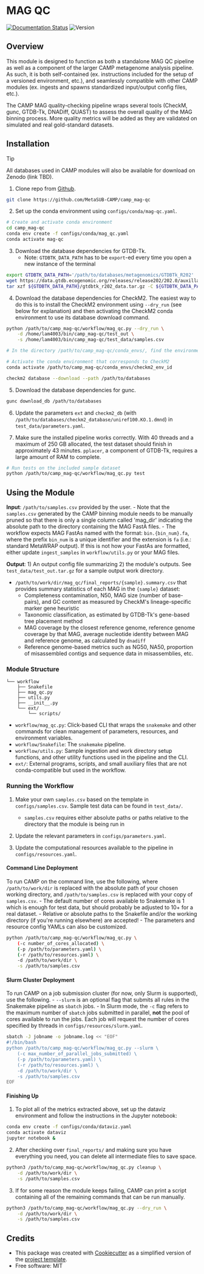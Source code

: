 # MAG QC

[![Documentation Status](https://img.shields.io/badge/docs-passing-brightgreen.svg)](https://camp-documentation.readthedocs.io/en/latest/magqc.html) ![Version](https://img.shields.io/badge/version-0.12.2-brightgreen)

<!-- [![Documentation Status](https://img.shields.io/readthedocs/camp-mag_qc)](https://camp-documentation.readthedocs.io/en/latest/mag_qc.html) -->

## Overview

This module is designed to function as both a standalone MAG QC pipeline as well as a component of the larger CAMP metagenome analysis pipeline. As such, it is both self-contained (ex. instructions included for the setup of a versioned environment, etc.), and seamlessly compatible with other CAMP modules (ex. ingests and spawns standardized input/output config files, etc.). 

The CAMP MAG quality-checking pipeline wraps several tools (CheckM, gunc, GTDB-Tk, DNADiff, QUAST) to assess the overall quality of the MAG binning process. More quality metrics will be added as they are validated on simulated and real gold-standard datasets. 

## Installation

> [!TIP]
> All databases used in CAMP modules will also be available for download on Zenodo (link TBD).

1. Clone repo from [Github](<https://github.com/MetaSUB-CAMP/camp_mag-qc>).
```Bash
git clone https://github.com/MetaSUB-CAMP/camp_mag-qc
```

2. Set up the conda environment using `configs/conda/mag-qc.yaml`. 
```Bash
# Create and activate conda environment 
cd camp_mag-qc
conda env create -f configs/conda/mag_qc.yaml
conda activate mag-qc
```

3. Download the database dependencies for GTDB-Tk.
    - Note: `GTDBTK_DATA_PATH` has to be `export`-ed every time you open a new instance of the terminal 
```Bash
export GTDBTK_DATA_PATH='/path/to/databases/metagenomics/GTDBTk_R202'
wget https://data.gtdb.ecogenomic.org/releases/release202/202.0/auxillary_files/gtdbtk_r202_data.tar.gz -P ${GTDBTK_DATA_PATH}
tar xzf ${GTDBTK_DATA_PATH}/gtdbtk_r202_data.tar.gz -C ${GTDBTK_DATA_PATH} --strip 1
```

4. Download the database dependencies for CheckM2. The easiest way to do this is to install the CheckM2 environment using `--dry_run` (see below for explanation) and then activating the CheckM2 conda environment to use its database download command.
```Bash
python /path/to/camp_mag-qc/workflow/mag_qc.py --dry_run \
    -d /home/lam4003/bin/camp_mag-qc/test_out \
    -s /home/lam4003/bin/camp_mag-qc/test_data/samples.csv

# In the directory /path/to/camp_mag-qc/conda_envs/, find the environment ID that corresponds to CheckM2

# Activate the conda environment that corresponds to CheckM2
conda activate /path/to/camp_mag-qc/conda_envs/checkm2_env_id

checkm2 database --download --path /path/to/databases
```

5. Download the database dependencies for gunc. 
```Bash
gunc download_db /path/to/databases
```

6. Update the parameters `ext` and `checkm2_db` (with `/path/to/databases/checkm2_database/uniref100.KO.1.dmnd`) in `test_data/parameters.yaml`.

7. Make sure the installed pipeline works correctly. With 40 threads and a maximum of 250 GB allocated, the test dataset should finish in approximately 43 minutes. `pplacer`, a component of GTDB-Tk, requires a large amount of RAM to complete.
```Bash
# Run tests on the included sample dataset
python /path/to/camp_mag-qc/workflow/mag_qc.py test
```

## Using the Module

**Input**: `/path/to/samples.csv` provided by the user.
    - Note that the `samples.csv` generated by the CAMP binning module needs to be manually pruned so that there is only a single column called 'mag_dir' indicating the absolute path to the directory containing the MAG FastA files.
    - The workflow expects MAG FastAs named with the format: `bin.{bin_num}.fa`, where the prefix `bin_num` is a unique identifier and the extension is `fa` (i.e.: standard MetaWRAP output). If this is not how your FastAs are formatted, either update `ingest_samples` in `workflow/utils.py` or your MAG files.

**Output**: 1) An output config file summarizing 2) the module's outputs. See `test_data/test_out.tar.gz` for a sample output work directory.

- `/path/to/work/dir/mag_qc/final_reports/{sample}.summary.csv` that provides summary statistics of each MAG in the `{sample}` dataset:
    * Completeness contamination, N50, MAG size (number of base-pairs), and GC content as measured by CheckM's lineage-specific marker gene heuristic
    * Taxonomic classification, as estimated by GTDB-Tk's gene-based tree placement method
    * MAG coverage by the closest reference genome, reference genome coverage by that MAG, average nucleotide identity between MAG and reference genome, as calculated by `dnadiff`
    * Reference genome-based metrics such as NG50, NA50, proportion of misassembled contigs and sequence data in misassemblies, etc.

### Module Structure
```
└── workflow
    ├── Snakefile
    ├── mag_qc.py
    ├── utils.py
    ├── __init__.py
    └── ext/
        └── scripts/
```
- `workflow/mag_qc.py`: Click-based CLI that wraps the `snakemake` and other commands for clean management of parameters, resources, and environment variables.
- `workflow/Snakefile`: The `snakemake` pipeline. 
- `workflow/utils.py`: Sample ingestion and work directory setup functions, and other utility functions used in the pipeline and the CLI.
- `ext/`: External programs, scripts, and small auxiliary files that are not conda-compatible but used in the workflow.

### Running the Workflow

1. Make your own `samples.csv` based on the template in `configs/samples.csv`. Sample test data can be found in `test_data/`. 
    - `samples.csv` requires either absolute paths or paths relative to the directory that the module is being run in

2. Update the relevant parameters in `configs/parameters.yaml`.

3. Update the computational resources available to the pipeline in `configs/resources.yaml`. 

#### Command Line Deployment

To run CAMP on the command line, use the following, where `/path/to/work/dir` is replaced with the absolute path of your chosen working directory, and `/path/to/samples.csv` is replaced with your copy of `samples.csv`. 
    - The default number of cores available to Snakemake is 1 which is enough for test data, but should probably be adjusted to 10+ for a real dataset.
    - Relative or absolute paths to the Snakefile and/or the working directory (if you're running elsewhere) are accepted!
    - The parameters and resource config YAMLs can also be customized.
```Bash
python /path/to/camp_mag-qc/workflow/mag_qc.py \
    (-c number_of_cores_allocated) \
    (-p /path/to/parameters.yaml) \
    (-r /path/to/resources.yaml) \
    -d /path/to/work/dir \
    -s /path/to/samples.csv
```

#### Slurm Cluster Deployment

To run CAMP on a job submission cluster (for now, only Slurm is supported), use the following.
    - `--slurm` is an optional flag that submits all rules in the Snakemake pipeline as `sbatch` jobs. 
    - In Slurm mode, the `-c` flag refers to the maximum number of `sbatch` jobs submitted in parallel, **not** the pool of cores available to run the jobs. Each job will request the number of cores specified by threads in `configs/resources/slurm.yaml`.
```Bash
sbatch -J jobname -o jobname.log << "EOF"
#!/bin/bash
python /path/to/camp_mag-qc/workflow/mag_qc.py --slurm \
    (-c max_number_of_parallel_jobs_submitted) \
    (-p /path/to/parameters.yaml) \
    (-r /path/to/resources.yaml) \
    -d /path/to/work/dir \
    -s /path/to/samples.csv
EOF
```

#### Finishing Up

1. To plot all of the metrics extracted above, set up the dataviz environment and follow the instructions in the Jupyter notebook:
```Bash
conda env create -f configs/conda/dataviz.yaml
conda activate dataviz
jupyter notebook &
```

2. After checking over `final_reports/` and making sure you have everything you need, you can delete all intermediate files to save space. 
```Bash
python3 /path/to/camp_mag-qc/workflow/mag_qc.py cleanup \
    -d /path/to/work/dir \
    -s /path/to/samples.csv
```

3. If for some reason the module keeps failing, CAMP can print a script containing all of the remaining commands that can be run manually. 
```Bash
python3 /path/to/camp_mag-qc/workflow/mag_qc.py --dry_run \
    -d /path/to/work/dir \
    -s /path/to/samples.csv
```

## Credits

- This package was created with [Cookiecutter](https://github.com/cookiecutter/cookiecutter>) as a simplified version of the [project template](https://github.com/audreyr/cookiecutter-pypackage>).
- Free software: MIT

